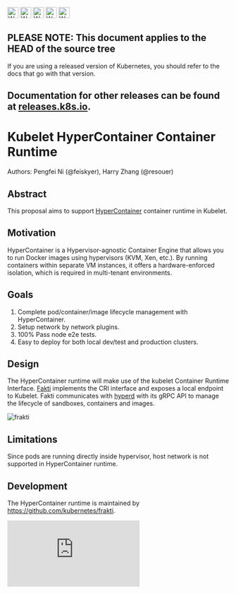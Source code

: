 <!-- BEGIN MUNGE: UNVERSIONED_WARNING -->

<!-- BEGIN STRIP_FOR_RELEASE -->

<img src="http://kubernetes.io/kubernetes/img/warning.png" alt="WARNING"
     width="25" height="25">
<img src="http://kubernetes.io/kubernetes/img/warning.png" alt="WARNING"
     width="25" height="25">
<img src="http://kubernetes.io/kubernetes/img/warning.png" alt="WARNING"
     width="25" height="25">
<img src="http://kubernetes.io/kubernetes/img/warning.png" alt="WARNING"
     width="25" height="25">
<img src="http://kubernetes.io/kubernetes/img/warning.png" alt="WARNING"
     width="25" height="25">

<h2>PLEASE NOTE: This document applies to the HEAD of the source tree</h2>

If you are using a released version of Kubernetes, you should
refer to the docs that go with that version.

Documentation for other releases can be found at
[releases.k8s.io](http://releases.k8s.io).
</strong>
--

<!-- END STRIP_FOR_RELEASE -->

<!-- END MUNGE: UNVERSIONED_WARNING -->

Kubelet HyperContainer Container Runtime
=======================================

Authors: Pengfei Ni (@feiskyer), Harry Zhang (@resouer)

## Abstract

This proposal aims to support [HyperContainer](http://hypercontainer.io) container
runtime in Kubelet.

## Motivation

HyperContainer is a Hypervisor-agnostic Container Engine that allows you to run Docker images using
hypervisors (KVM, Xen, etc.). By running containers within separate VM instances, it offers a
hardware-enforced isolation, which is required in multi-tenant environments.

## Goals

1. Complete pod/container/image lifecycle management with HyperContainer.
2. Setup network by network plugins.
3. 100% Pass node e2e tests.
4. Easy to deploy for both local dev/test and production clusters.

## Design

The HyperContainer runtime will make use of the kubelet Container Runtime Interface. [Fakti](https://github.com/kubernetes/frakti) implements the CRI interface and exposes
a local endpoint to Kubelet. Fakti communicates with [hyperd](https://github.com/hyperhq/hyperd)
with its gRPC API to manage the lifecycle of sandboxes, containers and images.

![frakti](https://cloud.githubusercontent.com/assets/676637/18940978/6e3e5384-863f-11e6-9132-b638d862fd09.png)

## Limitations

Since pods are running directly inside hypervisor, host network is not supported in HyperContainer
runtime.

## Development

The HyperContainer runtime is maintained by <https://github.com/kubernetes/frakti>.



<!-- BEGIN MUNGE: GENERATED_ANALYTICS -->
[![Analytics](https://kubernetes-site.appspot.com/UA-36037335-10/GitHub/docs/proposals/kubelet-hypercontainer-runtime.md?pixel)]()
<!-- END MUNGE: GENERATED_ANALYTICS -->
